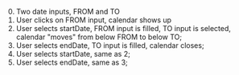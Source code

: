 0. Two date inputs, FROM and TO
1. User clicks on FROM input, calendar shows up
2. User selects startDate, FROM input is filled, TO input is selected, calendar "moves" from below FROM to below TO;
3. User selects endDate, TO input is filled, calendar closes;
4. User selects startDate, same as 2;
5. User selects endDate, same as 3;